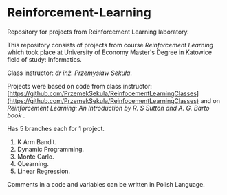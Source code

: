 # Reinforcement-Learning
Repository for projects from Reinforcement Learning laboratory.

This repository consists of projects from course <i> Reinforcement Learning </i> which took place at University of Economy Master's Degree in Katowice field of study: Informatics.

Class instructor: <i> dr inż. Przemysław Sekuła</i>.

Projects were based on code from class instructor: [https://github.com/PrzemekSekula/ReinfocementLearningClasses](https://github.com/PrzemekSekula/ReinfocementLearningClasses) and on <i> Reinforcement Learning: An Introduction by R. S Sutton and A. G. Barto book </i>.

Has 5 branches each for 1 project.
  1. K Arm Bandit.
  2. Dynamic Programming.
  3. Monte Carlo.
  4. QLearning.
  5. Linear Regression.
     
Comments in a code and variables can be written in Polish Language.
